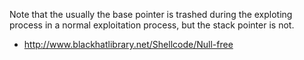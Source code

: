 Note that the usually the base pointer is trashed during the exploting
process in a normal exploitation process, but the stack pointer is not.


- http://www.blackhatlibrary.net/Shellcode/Null-free
